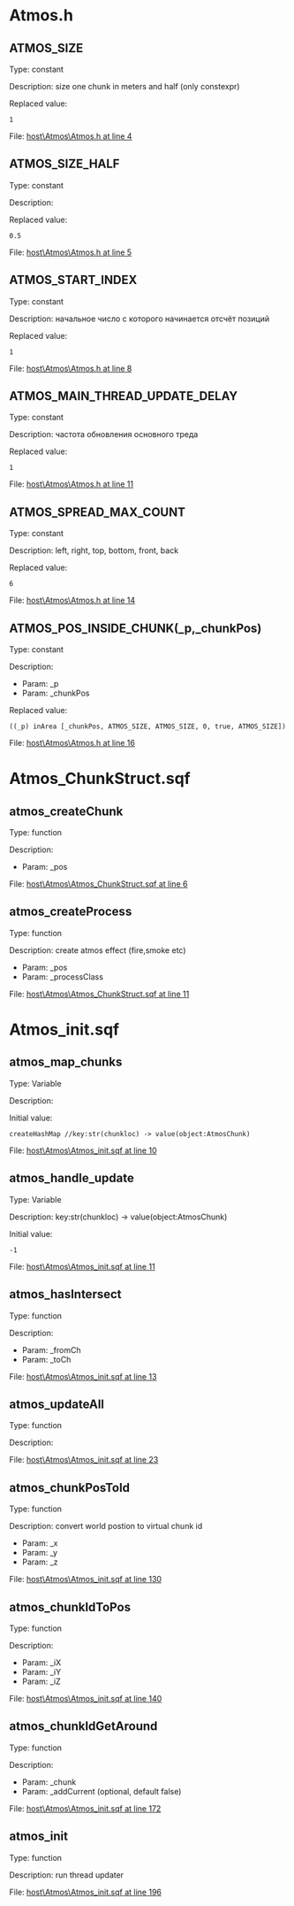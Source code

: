 # Atmos.h

## ATMOS_SIZE

Type: constant

Description: size one chunk in meters and half (only constexpr)


Replaced value:
```sqf
1
```
File: [host\Atmos\Atmos.h at line 4](../../../Src/host/Atmos/Atmos.h#L4)
## ATMOS_SIZE_HALF

Type: constant

Description: 


Replaced value:
```sqf
0.5
```
File: [host\Atmos\Atmos.h at line 5](../../../Src/host/Atmos/Atmos.h#L5)
## ATMOS_START_INDEX

Type: constant

Description: начальное число с которого начинается отсчёт позиций


Replaced value:
```sqf
1
```
File: [host\Atmos\Atmos.h at line 8](../../../Src/host/Atmos/Atmos.h#L8)
## ATMOS_MAIN_THREAD_UPDATE_DELAY

Type: constant

Description: частота обновления основного треда


Replaced value:
```sqf
1
```
File: [host\Atmos\Atmos.h at line 11](../../../Src/host/Atmos/Atmos.h#L11)
## ATMOS_SPREAD_MAX_COUNT

Type: constant

Description: left, right, top, bottom, front, back


Replaced value:
```sqf
6
```
File: [host\Atmos\Atmos.h at line 14](../../../Src/host/Atmos/Atmos.h#L14)
## ATMOS_POS_INSIDE_CHUNK(_p,_chunkPos)

Type: constant

Description: 
- Param: _p
- Param: _chunkPos

Replaced value:
```sqf
((_p) inArea [_chunkPos, ATMOS_SIZE, ATMOS_SIZE, 0, true, ATMOS_SIZE])
```
File: [host\Atmos\Atmos.h at line 16](../../../Src/host/Atmos/Atmos.h#L16)
# Atmos_ChunkStruct.sqf

## atmos_createChunk

Type: function

Description: 
- Param: _pos

File: [host\Atmos\Atmos_ChunkStruct.sqf at line 6](../../../Src/host/Atmos/Atmos_ChunkStruct.sqf#L6)
## atmos_createProcess

Type: function

Description: create atmos effect (fire,smoke etc)
- Param: _pos
- Param: _processClass

File: [host\Atmos\Atmos_ChunkStruct.sqf at line 11](../../../Src/host/Atmos/Atmos_ChunkStruct.sqf#L11)
# Atmos_init.sqf

## atmos_map_chunks

Type: Variable

Description: 


Initial value:
```sqf
createHashMap //key:str(chunkloc) -> value(object:AtmosChunk)
```
File: [host\Atmos\Atmos_init.sqf at line 10](../../../Src/host/Atmos/Atmos_init.sqf#L10)
## atmos_handle_update

Type: Variable

Description: key:str(chunkloc) -> value(object:AtmosChunk)


Initial value:
```sqf
-1
```
File: [host\Atmos\Atmos_init.sqf at line 11](../../../Src/host/Atmos/Atmos_init.sqf#L11)
## atmos_hasIntersect

Type: function

Description: 
- Param: _fromCh
- Param: _toCh

File: [host\Atmos\Atmos_init.sqf at line 13](../../../Src/host/Atmos/Atmos_init.sqf#L13)
## atmos_updateAll

Type: function

Description: 


File: [host\Atmos\Atmos_init.sqf at line 23](../../../Src/host/Atmos/Atmos_init.sqf#L23)
## atmos_chunkPosToId

Type: function

Description: convert world postion to virtual chunk id
- Param: _x
- Param: _y
- Param: _z

File: [host\Atmos\Atmos_init.sqf at line 130](../../../Src/host/Atmos/Atmos_init.sqf#L130)
## atmos_chunkIdToPos

Type: function

Description: 
- Param: _iX
- Param: _iY
- Param: _iZ

File: [host\Atmos\Atmos_init.sqf at line 140](../../../Src/host/Atmos/Atmos_init.sqf#L140)
## atmos_chunkIdGetAround

Type: function

Description: 
- Param: _chunk
- Param: _addCurrent (optional, default false)

File: [host\Atmos\Atmos_init.sqf at line 172](../../../Src/host/Atmos/Atmos_init.sqf#L172)
## atmos_init

Type: function

Description: run thread updater


File: [host\Atmos\Atmos_init.sqf at line 196](../../../Src/host/Atmos/Atmos_init.sqf#L196)
